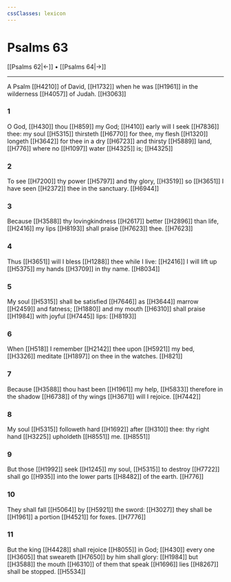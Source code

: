 ```yaml
---
cssClasses: lexicon
---
```

# Psalms 63

[[Psalms 62|←]] • [[Psalms 64|→]]

---

A Psalm [[H4210]] of David, [[H1732]] when he was [[H1961]] in the wilderness [[H4057]] of Judah. [[H3063]]

### 1
O God, [[H430]] thou [[H859]] my God; [[H410]] early will I seek [[H7836]] thee: my soul [[H5315]] thirsteth [[H6770]] for thee, my flesh [[H1320]] longeth [[H3642]] for thee in a dry [[H6723]] and thirsty [[H5889]] land, [[H776]] where no [[H1097]] water [[H4325]] is; [[H4325]]

### 2
To see [[H7200]] thy power [[H5797]] and thy glory, [[H3519]] so [[H3651]] I have seen [[H2372]] thee in the sanctuary. [[H6944]]

### 3
Because [[H3588]] thy lovingkindness [[H2617]] better [[H2896]] than life, [[H2416]] my lips [[H8193]] shall praise [[H7623]] thee. [[H7623]]

### 4
Thus [[H3651]] will I bless [[H1288]] thee while I live: [[H2416]] I will lift up [[H5375]] my hands [[H3709]] in thy name. [[H8034]]

### 5
My soul [[H5315]] shall be satisfied [[H7646]] as [[H3644]] marrow [[H2459]] and fatness; [[H1880]] and my mouth [[H6310]] shall praise [[H1984]] with joyful [[H7445]] lips: [[H8193]]

### 6
When [[H518]] I remember [[H2142]] thee upon [[H5921]] my bed, [[H3326]] meditate [[H1897]] on thee in the watches. [[H821]]

### 7
Because [[H3588]] thou hast been [[H1961]] my help, [[H5833]] therefore in the shadow [[H6738]] of thy wings [[H3671]] will I rejoice. [[H7442]]

### 8
My soul [[H5315]] followeth hard [[H1692]] after [[H310]] thee: thy right hand [[H3225]] upholdeth [[H8551]] me. [[H8551]]

### 9
But those [[H1992]] seek [[H1245]] my soul, [[H5315]] to destroy [[H7722]] shall go [[H935]] into the lower parts [[H8482]] of the earth. [[H776]]

### 10
They shall fall [[H5064]] by [[H5921]] the sword: [[H3027]] they shall be [[H1961]] a portion [[H4521]] for foxes. [[H7776]]

### 11
But the king [[H4428]] shall rejoice [[H8055]] in God; [[H430]] every one [[H3605]] that sweareth [[H7650]] by him shall glory: [[H1984]] but [[H3588]] the mouth [[H6310]] of them that speak [[H1696]] lies [[H8267]] shall be stopped. [[H5534]]
